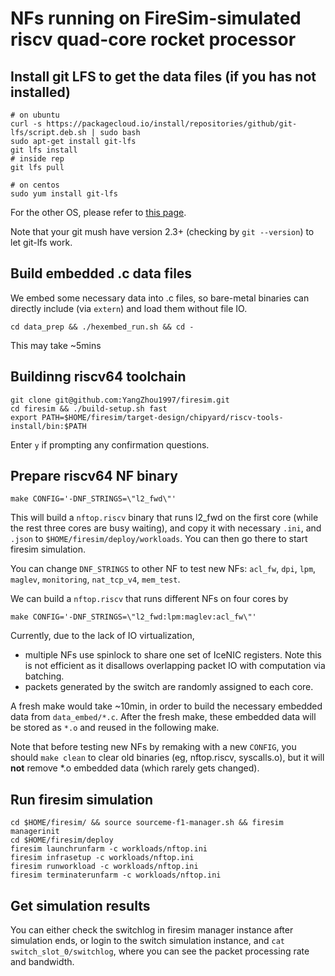 # NFs running on FireSim-simulated riscv quad-core rocket processor

## Install git LFS to get the data files (if you has not installed)
```
# on ubuntu
curl -s https://packagecloud.io/install/repositories/github/git-lfs/script.deb.sh | sudo bash
sudo apt-get install git-lfs
git lfs install
# inside rep
git lfs pull
```
```
# on centos
sudo yum install git-lfs
```
For the other OS, please refer to [this page](https://github.com/git-lfs/git-lfs/wiki/Installation). 

Note that your git mush have version 2.3+ (checking by `git --version`) to let git-lfs work. 

## Build embedded .c data files
We embed some necessary data into .c files, so bare-metal binaries can directly include (via `extern`) and load them without file IO. 
```
cd data_prep && ./hexembed_run.sh && cd -
```
This may take ~5mins

## Buildinng riscv64 toolchain
```
git clone git@github.com:YangZhou1997/firesim.git
cd firesim && ./build-setup.sh fast
export PATH=$HOME/firesim/target-design/chipyard/riscv-tools-install/bin:$PATH
```
Enter `y` if prompting any confirmation questions.

## Prepare riscv64 NF binary
```
make CONFIG='-DNF_STRINGS=\"l2_fwd\"'
```
This will build a `nftop.riscv` binary that runs l2_fwd on the first core (while the rest three cores are busy waiting), and copy it with necessary `.ini`, and `.json` to `$HOME/firesim/deploy/workloads`. You can then go there to start firesim simulation. 

You can change `DNF_STRINGS` to other NF to test new NFs: `acl_fw`, `dpi`, `lpm`, `maglev`, `monitoring`, `nat_tcp_v4`, `mem_test`. 

We can build a `nftop.riscv` that runs different NFs on four cores by 
```
make CONFIG='-DNF_STRINGS=\"l2_fwd:lpm:maglev:acl_fw\"'
```

Currently, due to the lack of IO virtualization, 
* multiple NFs use spinlock to share one set of IceNIC registers. Note this is not efficient as it disallows overlapping packet IO with computation via batching. 
* packets generated by the switch are randomly assigned to each core. 

A fresh make would take ~10min, in order to build the necessary embedded data from `data_embed/*.c`. After the fresh make, these embedded data will be stored as `*.o` and reused in the following make. 

Note that before testing new NFs by remaking with a new `CONFIG`, you should `make clean` to clear old binaries (eg, nftop.riscv, syscalls.o), but it will **not** remove *.o embedded data (which rarely gets changed). 

## Run firesim simulation
```
cd $HOME/firesim/ && source sourceme-f1-manager.sh && firesim managerinit
cd $HOME/firesim/deploy
firesim launchrunfarm -c workloads/nftop.ini
firesim infrasetup -c workloads/nftop.ini
firesim runworkload -c workloads/nftop.ini
firesim terminaterunfarm -c workloads/nftop.ini
```

## Get simulation results
You can either check the switchlog in firesim manager instance after simulation ends, or login to the switch simulation instance, and `cat switch_slot_0/switchlog`, where you can see the packet processing rate and bandwidth. 